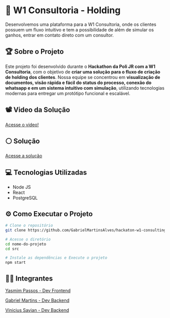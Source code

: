 # 🚀 W1 Consultoria - Holding

Desenvolvemos uma plataforma para a W1 Consultoria, onde os clientes possuem um fluxo intuitivo e tem a possibilidade de além de simular os ganhos, entrar em contato direto com um consultor.

## 🏆 Sobre o Projeto

Este projeto foi desenvolvido durante o **Hackathon da Poli JR com a W1 Consultoria**, com o objetivo de **criar uma solução para o fluxo de criação de holding dos clientes**. Nossa equipe se concentrou em **visualização de documentos, visão rápida e fácil do status do processo, conexão do whatsapp e em um sistema intuitivo com simulação**, utilizando tecnologias modernas para entregar um protótipo funcional e escalável.

## 📽️ Video da Solução

[Acesse o video!](https://drive.google.com/file/d/1hFPTU0jgp_RUVi1odWezmc8HCZ2gb820/view?usp=drive_link)

## ⚪ Solução

[Acesse a solução](https://hackaton-w1-consulting-2.onrender.com/)

## 💻 Tecnologias Utilizadas

- Node JS
- React
- PostgreSQL

## ⚙️ Como Executar o Projeto

```bash
# Clone o repositório
git clone https://github.com/GabrielMartinsAlves/hackaton-w1-consulting

# Acesse o diretório
cd nome-do-projeto
cd src

# Instale as dependências e Execute o projeto
npm start
```

## 🧑‍💻 Integrantes
[Yasmim Passos - Dev Frontend](https://www.linkedin.com/in/yasmim-passos/)

[Gabriel Martins - Dev Backend](https://www.linkedin.com/in/gabriel-martins-alves/)

[Vinicius Savian - Dev Backend](https://www.linkedin.com/in/viniciussavian/)
